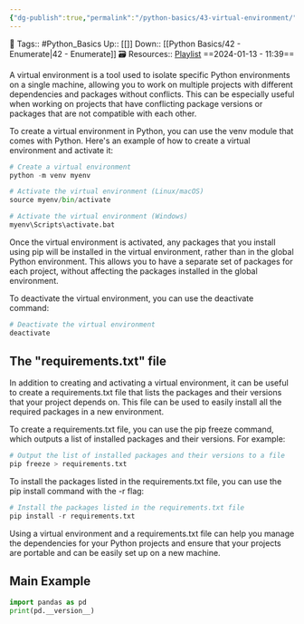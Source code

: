 ```yaml
---
{"dg-publish":true,"permalink":"/python-basics/43-virtual-environment/","dgPassFrontmatter":true,"noteIcon":"3","created":"2024-01-13T11:38:56.815+05:30","updated":"2024-01-13T11:42:24.048+05:30"}
---
```


🧶 Tags:: #Python_Basics 
Up:: [[]]
Down:: [[Python Basics/42 - Enumerate\|42 - Enumerate]]
🗃 Resources:: [Playlist](https://www.youtube.com/playlist?list=PLu0W_9lII9agwh1XjRt242xIpHhPT2llg)
==2024-01-13 - 11:39==

A virtual environment is a tool used to isolate specific Python environments on a single machine, allowing you to work on multiple projects with different dependencies and packages without conflicts. This can be especially useful when working on projects that have conflicting package versions or packages that are not compatible with each other.

To create a virtual environment in Python, you can use the venv module that comes with Python. Here's an example of how to create a virtual environment and activate it:

```python
# Create a virtual environment
python -m venv myenv

# Activate the virtual environment (Linux/macOS)
source myenv/bin/activate

# Activate the virtual environment (Windows)
myenv\Scripts\activate.bat
```

Once the virtual environment is activated, any packages that you install using pip will be installed in the virtual environment, rather than in the global Python environment. This allows you to have a separate set of packages for each project, without affecting the packages installed in the global environment.

To deactivate the virtual environment, you can use the deactivate command:

```python
# Deactivate the virtual environment
deactivate
```

## The "requirements.txt" file
In addition to creating and activating a virtual environment, it can be useful to create a requirements.txt file that lists the packages and their versions that your project depends on. This file can be used to easily install all the required packages in a new environment.

To create a requirements.txt file, you can use the pip freeze command, which outputs a list of installed packages and their versions. For example:
```python
# Output the list of installed packages and their versions to a file
pip freeze > requirements.txt
```

To install the packages listed in the requirements.txt file, you can use the pip install command with the -r flag:
```python
# Install the packages listed in the requirements.txt file
pip install -r requirements.txt
```

Using a virtual environment and a requirements.txt file can help you manage the dependencies for your Python projects and ensure that your projects are portable and can be easily set up on a new machine.

## Main Example
```python
import pandas as pd
print(pd.__version__)
```